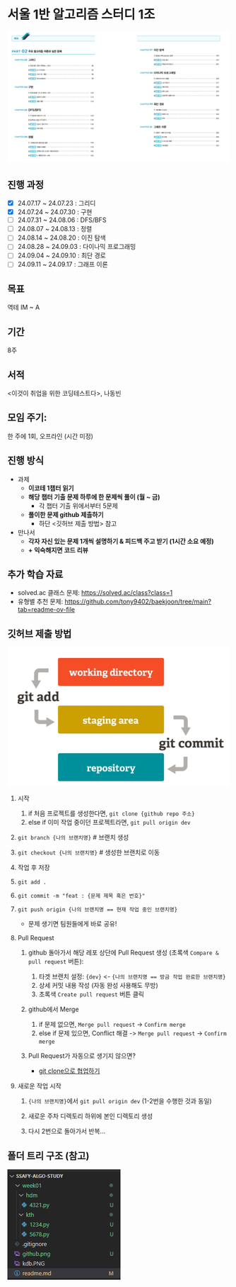 # 서울 1반 알고리즘 스터디 1조

![image](./kdb.PNG)

## 진행 과정
- [x] 24.07.17 ~ 24.07.23 : 그리디
- [x] 24.07.24 ~ 24.07.30 : 구현
- [ ] 24.07.31 ~ 24.08.06 : DFS/BFS
- [ ] 24.08.07 ~ 24.08.13 : 정렬
- [ ] 24.08.14 ~ 24.08.20 : 이진 탐색
- [ ] 24.08.28 ~ 24.09.03 : 다이나믹 프로그래밍
- [ ] 24.09.04 ~ 24.09.10 : 최단 경로
- [ ] 24.09.11 ~ 24.09.17 : 그래프 이론

## 목표
역테 IM ~ A

## 기간
8주

## 서적
<이것이 취업을 위한 코딩테스트다>, 나동빈

## 모임 주기: 
한 주에 1회, 오프라인 (시간 미정)

## 진행 방식

- 과제
    - **이코테 1챕터 읽기**
    - **해당 챕터 기출 문제 하루에 한 문제씩 풀이 (월 ~ 금)**
        - 각 챕터 기출 위에서부터 5문제
    - **풀이한 문제 github 제출하기**
        - 하단 <깃허브 제출 방법> 참고
- 만나서
    - **각자 자신 있는 문제 1개씩 설명하기 & 피드백 주고 받기 (1시간 소요 예정)**
    - **+ 익숙해지면 코드 리뷰**

## 추가 학습 자료

- solved.ac 클래스 문제: https://solved.ac/class?class=1
- 유형별 추천 문제: https://github.com/tony9402/baekjoon/tree/main?tab=readme-ov-file

## 깃허브 제출 방법
![image](./wdwd.png)

1. 시작
    1. if 처음 프로젝트를 생성한다면, `git clone {github repo 주소}`
    2. else if 이미 작업 중이던 프로젝트라면, `git pull origin dev`

2. `git branch {나의 브랜치명}` # 브랜치 생성

3. `git checkout {나의 브랜치명}` # 생성한 브랜치로 이동

4. 작업 후 저장

5. `git add .`

6. `git commit -m "feat : {문제 제목 혹은 번호}"` 

7. `git push origin {나의 브랜치명 == 현재 작업 중인 브랜치명}`
    - 문제 생기면 팀원들에게 바로 공유!

8. Pull Request

    1. github 돌아가서 해당 레포 상단에 Pull Request 생성 (초록색 `Compare & pull request` 버튼): 
        1. 타겟 브랜치 설정: `{dev}` <- `{나의 브랜치명 == 방금 작업 완료한 브랜치명}`
        2. 상세 커밋 내용 작성 (자동 완성 사용해도 무방)
        3. 초록색 `Create pull request` 버튼 클릭

    2. github에서 Merge
        1. if 문제 없으면, `Merge pull request` -> `Confirm merge`
        2. else if 문제 있으면, Conflict 해결 -> `Merge pull request` -> `Confirm merge`

    3. Pull Request가 자동으로 생기지 않으면?
        - [git clone으로 협업하기](https://velog.io/@rkio/git-clone%EC%9C%BC%EB%A1%9C-%ED%98%91%EC%97%85%EC%9D%84-%ED%95%B4%EB%B3%B4%EC%9E%90)

9. 새로운 작업 시작

    1. `{나의 브랜치명}`에서 `git pull origin dev` (1-2번을 수행한 것과 동일)

    2. 새로운 주차 디렉토리 하위에 본인 디렉토리 생성

    3. 다시 2번으로 돌아가서 반복...

## 폴더 트리 구조 (참고)
![image](./tree.png)
